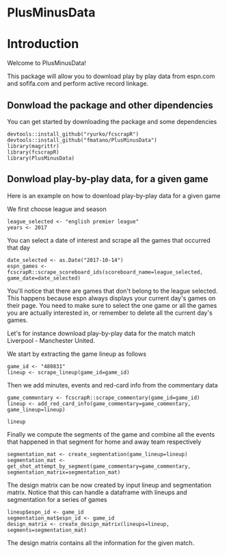 # PlusMinusData

# Introduction
Welcome to PlusMinusData!

This package will allow you to download play by play data from espn.com and sofifa.com and perform active record linkage. 

## Donwload the package and other dipendencies
You can get started by downloading the package and some dependencies

```{r, eval = FALSE}
devtools::install_github("ryurko/fcscrapR")
devtools::install_github("fmatano/PlusMinusData")
library(magrittr)
library(fcscrapR)
library(PlusMinusData)
```

## Donwload play-by-play data, for a given game
Here is an example on how to download play-by-play data for a given game

We first choose league and season
```{r}
league_selected <- "english premier league"
years <- 2017
```

You can select a date of interest and scrape all the games that occurred that day

```{r, eval = FALSE}
date_selected <- as.Date("2017-10-14")
espn_games <- fcscrapR::scrape_scoreboard_ids(scoreboard_name=league_selected, game_date=date_selected)
```
You'll notice that there are games that don't belong to the league selected. This happens because espn always displays your current day's games on their page. You need to make sure to select the one game or all the games you are actually interested in, or remember to delete all the current day's games. 

Let's for instance download play-by-play data for the match match Liverpool - Manchester United. 

We start by extracting the game lineup as follows 

```{r, eval = FALSE}
game_id <- "480831"
lineup <- scrape_lineup(game_id=game_id)
```
Then we add minutes, events and red-card info from the commentary data

```{r, eval = FALSE}
game_commentary <- fcscrapR::scrape_commentary(game_id=game_id)
lineup <- add_red_card_info(game_commentary=game_commentary, game_lineup=lineup)

lineup
```
Finally we compute the segments of the game and combine all the events that happened in that segment for home and away team respectively
```{r, eval = FALSE}
segmentation_mat <- create_segmentation(game_lineup=lineup)
segmentation_mat <- get_shot_attempt_by_segment(game_commentary=game_commentary, segmentation_matrix=segmentation_mat)

```


The design matrix can be now created by input lineup and segmentation matrix. Notice that this can handle a dataframe with lineups and segmentation for a series of games
```{r, eval = FALSE}
lineup$espn_id <- game_id
segmentation_mat$espn_id <- game_id
design_matrix <- create_design_matrix(lineups=lineup, segments=segmentation_mat)

```
The design matrix contains all the information for the given match.
